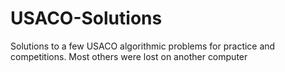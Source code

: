 # USACO-Solutions
Solutions to a few USACO algorithmic problems for practice and competitions. Most others were lost on another computer
